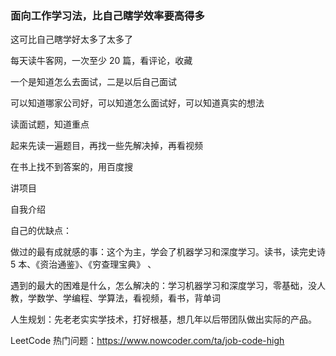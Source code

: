 
### 面向工作学习法，比自己瞎学效率要高得多

这可比自己瞎学好太多了太多了  

每天读牛客网，一次至少 20 篇，看评论，收藏  

一个是知道怎么去面试，二是以后自己面试  

可以知道哪家公司好，可以知道怎么面试好，可以知道真实的想法  

读面试题，知道重点  

起来先读一遍题目，再找一些先解决掉，再看视频  

在书上找不到答案的，用百度搜  


讲项目  

自我介绍  

自己的优缺点：  

做过的最有成就感的事：这个为主，学会了机器学习和深度学习。读书，读完史诗 5 本、《资治通鉴》、《穷查理宝典》 、

遇到的最大的困难是什么，怎么解决的：学习机器学习和深度学习，零基础，没人教，学数学、学编程、学算法，看视频，看书，背单词  

人生规划：先老老实实学技术，打好根基，想几年以后带团队做出实际的产品。  

LeetCode 热门问题：https://www.nowcoder.com/ta/job-code-high  


